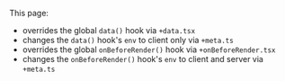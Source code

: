 This page:
* overrides the global `data()` hook via `+data.tsx`
* changes the `data()` hook's `env` to client only via `+meta.ts`
* overrides the global `onBeforeRender()` hook via `+onBeforeRender.tsx`
* changes the `onBeforeRender()` hook's `env` to client and server via `+meta.ts`
